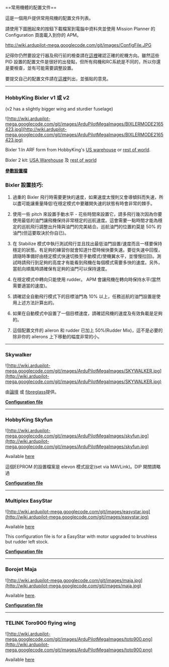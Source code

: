 ﻿==常用機體的配置文件==

這是一個用戶提供常用飛機的配置文件列表。

請使用下圖圈起來的按鈕下載檔案到電腦中資料夾並使用 Mission Planner 的 Configuration 頁面載入到你的 APM。

http://wiki.ardupilot-mega.googlecode.com/git/images/ConfigFile.JPG


記得你仍然要設定行器及飛行前的檢查請在[這裡](http://code.google.com/p/ardupilot-mega/wiki/StartingArduPilotMega)確認正確的舵機方向。雖然這些 PID 設置的配置文件是很好的出發點，但所有飛機和RC系統是不同的，所以你還是要檢查，並有可能需要調整設置。

要提交自己的配置文件請在[這裡](http://diydrones.com/profiles/blogs/new-configuration-file)列出，並張貼的意見。


---


### HobbyKing Bixler v1 或 v2 ###
(v2 has a slightly bigger wing and sturdier fuselage)

![http://wiki.ardupilot-mega.googlecode.com/git/images/ArduPilotMegaImages/BIXLERMODE2165423.jpg](http://wiki.ardupilot-mega.googlecode.com/git/images/ArduPilotMegaImages/BIXLERMODE2165423.jpg)

Bixler 1:In ARF form from HobbyKing's [US warehouse](http://www.hobbyking.com/hobbyking/store/uh_viewItem.asp?idProduct=18083) or [rest of world](http://www.hobbyking.com/hobbyking/store/uh_viewItem.asp?idProduct=16544).

Bixler 2 kit: [USA Warehouse](http://www.hobbyking.com/hobbyking/store/__31048__Hobbyking_Bixler_2_EPO_1500mm_w_Optional_Flaps_KIT_US_Warehouse_.html) 及 [rest of world](http://www.hobbyking.com/hobbyking/store/__27169__Hobbyking_Bixler_2_EPO_1500mm_w_Optional_Flaps_KIT_.html)

**[參數設置檔](http://code.google.com/p/ardupilot-mega/downloads/detail?name=bixler.param&can=2&q=)**

### Bixler 設置技巧: ###

1) 過重的 Bixler 飛行時需要更快的速度，如果速度太慢則又會導傾斜而失速，所以盡可能讓重量降低!在穩定模式中要離開失速的狀態有時會非常的棘手。

2) 使用一些 pitch 來設置手動水平 - 花些時間來設置它，請多飛行幾次因為你要使用最低的油門讓飛機保持非常穩定的巡航速度。這會需要一點時間才能為穩定的巡航飛行調整出升降與油門的完美結合。巡航油門的位置約莫是 50% 的油門(但這要取決於你自已)。

3) 在 Stabilize 模式中執行測試飛行並且找出最低油門設置/速度而且一樣要保持穩定的狀態。有足夠的練習你就會知道什麼時候快要失速。要從失速中回復，請隨時準備好由穩定模式快速切換至手動模式(使機翼水平，並慢慢拉回)。測試時請飛行到足夠的高度才有能看到飛機在每個模式需要多快的速度。另外，當航向順風時請確保有足夠的油門可以保持速度。

4) 在穩定模式中轉向只能使用 rudder。 APM 會讓飛機在轉向時保持水平(當然需要適當的速度)。

5) 請確認全自動飛行模式下的目標油門為 10% 以上，任務巡航的油門設置是使用上述方法計算出的。

6) 如果在自動模式中設置了一個目標速度，請確認飛機的速度及有效負載是足夠的。

7) 這個配置文件的 aileron 和 rudder 已加上 50%(Rudder Mix)，這不是必要的除非你的 ailerons 上下移動的幅度非常的小。



---


### Skywalker ###

![http://wiki.ardupilot-mega.googlecode.com/git/images/ArduPilotMegaImages/SKYWALKER.jpg](http://wiki.ardupilot-mega.googlecode.com/git/images/ArduPilotMegaImages/SKYWALKER.jpg)

由[論壇](http://www.fpvflying.com/products/Skywalker-platform-for-UAV-FPV.html) 或 [fibreglass](http://www.hobbyking.com/hobbyking/store/uh_viewItem.asp?idProduct=15236)提供。

**[Configuration file](http://code.google.com/p/ardupilot-mega/downloads/detail?name=skywalker.param&can=2&q=)**


---


### HobbyKing Skyfun ###
![http://wiki.ardupilot-mega.googlecode.com/git/images/ArduPilotMegaImages/skyfun.jpg](http://wiki.ardupilot-mega.googlecode.com/git/images/ArduPilotMegaImages/skyfun.jpg)

Available [here](http://www.hobbyking.com/hobbyking/store/uh_viewItem.asp?idProduct=9614)

這個EEPROM 的設置檔案是 elevon 模式設定(set via MAVLink)。DIP 開關請略過

**[Configuration file](http://code.google.com/p/ardupilot-mega/downloads/detail?name=skyfun.param&can=2&q=)**


---


### Multiplex EasyStar ###

![http://wiki.ardupilot-mega.googlecode.com/git/images/easystar.jpg](http://wiki.ardupilot-mega.googlecode.com/git/images/easystar.jpg)

Available [here](http://www3.towerhobbies.com/cgi-bin/wti0001p?&I=LXFRU7&P=ML)

This configuration file is for a EasyStar with motor upgraded to brushless but rudder left stock.

**[Configuration file](http://code.google.com/p/ardupilot-mega/downloads/detail?name=easystar.param&can=2&q=)**


---


### Borojet Maja ###

![http://wiki.ardupilot-mega.googlecode.com/git/images/maja.jpg](http://wiki.ardupilot-mega.googlecode.com/git/images/maja.jpg)

Available [here](http://www.borjet.de/xtc/product_info.php?language=en&info=p31_MAJA-Traegersystem.html).

**[Configuration file](http://code.google.com/p/ardupilot-mega/downloads/detail?name=maja.param&can=2&q=)**


---


### TELINK Toro900 flying wing ###

![http://wiki.ardupilot-mega.googlecode.com/git/images/ArduPilotMegaImages/toto900.png](http://wiki.ardupilot-mega.googlecode.com/git/images/ArduPilotMegaImages/toto900.png)

Available [here](http://www.telink.eu/en-detail-100207-toro-900-tuning-professional-arf.html)

